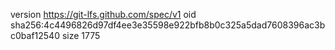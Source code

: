 version https://git-lfs.github.com/spec/v1
oid sha256:4c4496826d97df4ee3e35598e922bfb8b0c325a5dad7608396ac3bc0baf12540
size 1775
